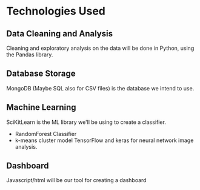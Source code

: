 # Technologies Used
## Data Cleaning and Analysis
Cleaning and exploratory analysis on the data will be done in Python, using the Pandas library.

## Database Storage
MongoDB (Maybe SQL also for CSV files) is the database we intend to use.

## Machine Learning
SciKitLearn is the ML library we'll be using to create a classifier.
- RandomForest Classifier
- k-means cluster model
TensorFlow and keras for neural network image analysis.

## Dashboard
Javascript/html will be our tool for creating a dashboard
